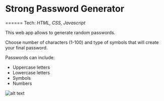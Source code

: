 # Strong Password Generator
======
Tech: *HTML, CSS, Javascript*

This web app allows to generate random passwords.  

Choose number of characters (1-100) and type of symbols that will create your final password.

Passwords can include:
- Uppercase letters
- Lowercase letters
- Symbols
- Numbers

![alt text](https://raw.githubusercontent.com/marcinszablowski/strong_password_generator/master/img/view.png)

